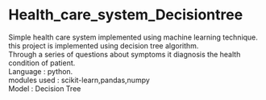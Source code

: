 # Health_care_system_Decisiontree
Simple health care system implemented using machine learning technique. this project is implemented using decision tree algorithm.<br />
Through a series of questions about symptoms it diagnosis the health condition of patient.<br />
Language     : python. <br />
modules used : scikit-learn,pandas,numpy<br /> 
Model        : Decision Tree

